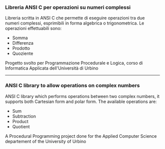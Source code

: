 ### Libreria ANSI C per operazioni su numeri complessi
Libreria scritta in ANSI C che permette di eseguire operazioni tra due numeri complessi, esprimibili in forma algebrica o trigonometrica.
Le operazioni effettuabili sono:
  * Somma
  * Differenza
  * Prodotto
  * Quoziente

Progetto svolto per Programmazione Procedurale e Logica, corso di Informatica Applicata dell'Università di Urbino

----

### ANSI C library to allow operations on complex numbers
ANSI C library which performs operations between two complex numbers, it supports both Cartesian form and polar form.
The available operations are:
  * Sum
  * Subtraction
  * Product
  * Quotient
  
A Procedural Programming project done for the Applied Computer Science departement of the University of Urbino
